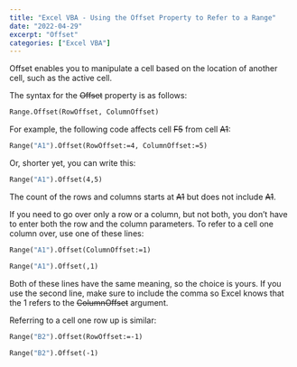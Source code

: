```yaml
---
title: "Excel VBA - Using the Offset Property to Refer to a Range"
date: "2022-04-29"
excerpt: "Offset"
categories: ["Excel VBA"]
---
```


Offset enables you to manipulate a cell based on the location of another cell, such as the active cell.

The syntax for the ~~Offset~~ property is as follows:

```vb {numberLines}
Range.Offset(RowOffset, ColumnOffset)
```

For example, the following code affects cell ~~F5~~ from cell ~~A1~~:

```vb {numberLines}
Range("A1").Offset(RowOffset:=4, ColumnOffset:=5)
```

Or, shorter yet, you can write this:

```vb {numberLines}
Range("A1").Offset(4,5)
```

The count of the rows and columns starts at ~~A1~~ but does not include ~~A1~~.

If you need to go over only a row or a column, but not both, you don’t have to enter both the row and the column parameters. To refer to a cell one column over, use one of these lines:

```vb {numberLines}
Range("A1").Offset(ColumnOffset:=1)

Range("A1").Offset(,1)
```

Both of these lines have the same meaning, so the choice is yours. If you use the second line, make sure to include the comma so Excel knows that the 1 refers to the ~~ColumnOffset~~ argument.

Referring to a cell one row up is similar:

```vb {numberLines}
Range("B2").Offset(RowOffset:=-1)

Range("B2").Offset(-1)
```
